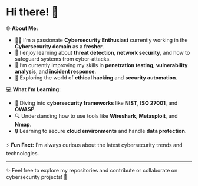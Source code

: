 # Hi there! 👋 

🌐 **About Me:**
- 👨‍💻 I'm a passionate **Cybersecurity Enthusiast** currently working in the **Cybersecurity domain** as a **fresher**.
- 🔐 I enjoy learning about **threat detection**, **network security**, and how to safeguard systems from cyber-attacks.
- 🌱 I’m currently improving my skills in **penetration testing**, **vulnerability analysis**, and **incident response**.
- 🚀 Exploring the world of **ethical hacking** and **security automation**.

💻 **What I'm Learning:**
- 📖 Diving into **cybersecurity frameworks** like **NIST**, **ISO 27001**, and **OWASP**.
- 🔍 Understanding how to use tools like **Wireshark**, **Metasploit**, and **Nmap**.
- 🔒 Learning to secure **cloud environments** and handle **data protection**.

⚡ **Fun Fact:** I'm always curious about the latest cybersecurity trends and technologies.

---

✨ Feel free to explore my repositories and contribute or collaborate on cybersecurity projects! 🔗
